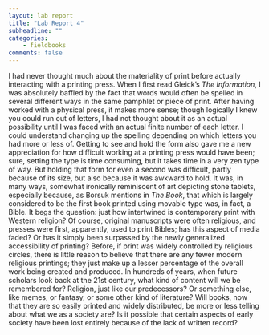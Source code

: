 ```yaml
---
layout: lab report
title: "Lab Report 4"
subheadline: ""
categories:
    - fieldbooks
comments: false
---
```

I had never thought much about the materiality of print before actually interacting with a printing press. When I first read Gleick’s *The Information*, I was absolutely baffled by the fact that words would often be spelled in several different ways in the same pamphlet or piece of print. After having worked with a physical press, it makes more sense; though logically I knew you could run out of letters, I had not thought about it as an actual possibility until I was faced with an actual finite number of each letter. I could understand changing up the spelling depending on which letters you had more or less of. Getting to see and hold the form also gave me a new appreciation for how difficult working at a printing press would have been; sure, setting the type is time consuming, but it takes time in a very zen type of way. But holding that form for even a second was difficult, partly because of its size, but also because it was awkward to hold. It was, in many ways, somewhat ironically reminiscent of art depicting stone tablets, especially because, as Borsuk mentions in *The Book*, that which is largely considered to be the first book printed using movable type was, in fact, a Bible. It begs the question: just how intertwined is contemporary print with Western religion? Of course, original manuscripts were often religious, and presses were first, apparently, used to print Bibles; has this aspect of media faded? Or has it simply been surpassed by the newly generalized accessibility of printing? Before, if print was widely controlled by religious circles, there is little reason to believe that there are any fewer modern religious printings; they just make up a lesser percentage of the overall work being created and produced. In hundreds of years, when future scholars look back at the 21st century, what kind of content will we be remembered for? Religion, just like our predecessors? Or something else, like memes, or fantasy, or some other kind of literature? Will books, now that they are so easily printed and widely distributed, be more or less telling about what we as a society are? Is it possible that certain aspects of early society have been lost entirely because of the lack of written record? 